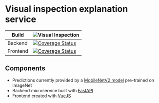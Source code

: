# Visual inspection explanation service

Build    | ![Visual Inspection](https://github.com/XAI-Demonstrator/xai-demonstrator/workflows/Visual%20Inspection/badge.svg?branch=master)
---------|-------
Backend  | [![Coverage Status](https://coveralls.io/repos/github/XAI-Demonstrator/xai-demonstrator/badge.svg?branch=x-cov-inspection-backend)](https://coveralls.io/github/XAI-Demonstrator/xai-demonstrator?branch=x-cov-inspection-backend)
Frontend | [![Coverage Status](https://coveralls.io/repos/github/XAI-Demonstrator/xai-demonstrator/badge.svg?branch=x-cov-inspection-frontend)](https://coveralls.io/github/XAI-Demonstrator/xai-demonstrator?branch=x-cov-inspection-frontend)

## Components

- Predictions currently provided by a [MobileNetV2 model](https://www.tensorflow.org/api_docs/python/tf/keras/applications/mobilenet_v2)
  pre-trained on ImageNet
- Backend microservice built with [FastAPI](https://fastapi.tiangolo.com/)
- Frontend created with [VueJS](https://vuejs.org/)
